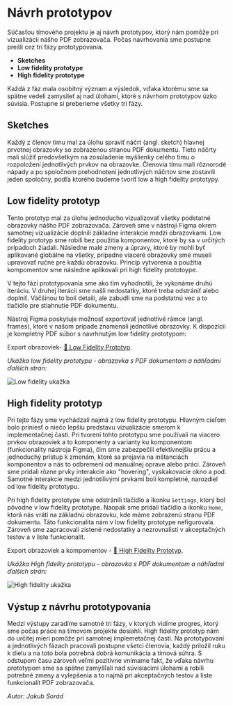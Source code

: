 # Návrh prototypov

Súčasťou tímového projektu je aj návrh prototypov, ktorý nám pomôže pri vizualizácii nášho PDF zobrazovača. Počas navrhovania sme postupne prešli cez tri fázy prototypovania.
- **Sketches** 
- **Low fidelity prototype**
- **High fidelity prototype**

Každá z fáz mala osobitný význam a výsledok, vďaka ktorému sme sa spätne vedeli zamyslieť aj nad úlohami, ktoré s návrhom prototypov úzko súvisia. Postupne si preberieme všetky tri fázy.

## Sketches

Každý z členov tímu mal za úlohu spraviť náčrt (angl. sketch) hlavnej prvotnej obrazovky so zobrazenou stranou PDF dokumentu. Tieto náčrty mali slúžiť predovšetkým na zosúladenie myšlienky celého tímu o rozpoložení jednotlivých prvkov na obrazovke. Členovia tímu mali rôznorodé nápady a po spoločnom prehodnotení jednotlivých náčrtov sme zostavili jeden spoločný, podľa ktorého budeme tvoriť low a high fidelity prototypy.

## Low fidelity prototyp

Tento prototyp mal za úlohu jednoducho vizualizovať všetky podstatné obrazovky nášho PDF zobrazovača. Zároveň sme v nástroji Figma okrem samotnej vizualizácie doplnili základne interakcie medzi obrazovkami. Low fidelity prototyp sme robili bez použitia komponentov, ktoré by sa v určitých prípadoch žiadali. Následne malé zmeny a úpravy, ktoré by mohli byť aplikované globálne na všetky, prípadne viaceré obrazovky sme museli upravovať ručne pre každú obrazovku. Princíp vytvorenia a použitia kompomentov sme následne aplikovali pri high fidelity prototoype.

V tejto fázi prototypovania sme ako tím vyhodnotili, že vykonáme druhú iteráciu. V druhej iterácii sme našli nedostatky, ktoré treba odstrániť alebo doplniť. Väčšinou to boli detaili, ale zabudli sme na podstatnú vec a to tlačidlo pre stiahnutie PDF dokumentu.

Nástroj Figma poskytuje možnosť exportovať jednotlivé rámce (angl. frames), ktoré v našom prípade znamenali jednotlivé obrazovky. K dispozícii je kompletný PDF súbor s navrhnutým low fidelity prototypom:

Export obrazoviek- [:closed_book: Low Fidelity Prototyp](@site/static/pdf/Low_Fidelity_Prototype.pdf).

*Ukážka low fidelity prototypu - obrazovka s PDF dokumentom a náhľadmi ďalších strán:*

![Low fidelity ukažka](@site/static/img/low_fidelity_example.png)

## High fidelity prototyp

Pri tejto fázy sme vychádzali najmä z low fidelity prototypu. Hlavným cieľom bolo priniesť o niečo lepšiu predstavu vizualizácie smerom k implementačnej časti. Pri tvorení tohto prototypu sme používali na viacero prvkov obrazoviek a to komponenty a varianty ku komponentom (funkcionality nástroja Figma), čim sme zabezpečili efektívnejšiu prácu a jednoduchý prístup k zmenám, ktoré sa prejavia na inštanciách komponentov a nás to odbremení od manuálnej oprave alebo práci. Zároveň sme pridali rôzne prvky interakcie ako "hovering", vyskakovacie okno a pod. Samotné interakcie medzi jednotilivými prvkami boli kompletné, narozdiel od low fidelity prototypu.

Pri high fidelity prototype sme odstránili tlačidlo a ikonku ```Settings```, ktorý bol pôvodne v low fidelity prototype. Naopak sme pridali tlačidlo a ikonku ```Home```, ktorá nás vráti na základnú obrazovku, kde máme zobrazenú stranu PDF dokumentu. Táto funkcionalita nám v low fidelity prototype nefigurovala. Zároveň sme zapracovali zistené nedostatky a nezrovnalisti v akceptačných testov a v liste funkcionalít.

Export obrazoviek a kompomentov - [:closed_book: High Fidelity Prototyp](@site/static/pdf/High_Fidelity_Prototype.pdf).

*Ukážka High fidelity prototypu - obrazovka s PDF dokumentom a náhľadmi ďalších strán:*

![High fidelity ukažka](@site/static/img/high_fidelity_example.png)

## Výstup z návrhu prototypovania

Medzi výstupy zaradíme samotné tri fázy, v ktorých vidíme progres, ktorý sme počas práce na tímovom projekte dosiahli. High fidelity prototyp nám do určitej mieri pomôže pri samotnej implemetačnej časti. Na prototypovaní a jednotlivých fázach pracovali postupne všetci členovia, každý priložil ruku k dielu a na toto bola potrebná dobrá komunikácia a tímová súhra. S odstupom času zároveň veľmi pozitívne vnímame fakt, že vďaka návrhu prototypom sme sa spätne zamýšľali nad súvisiacimi úlohami a robili potrebné zmeny a vylepšenia a to najmä pri akceptačných testov a liste funkcionalít PDF zobrazovača.

*Autor: Jakub Sorád*